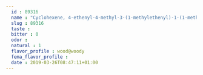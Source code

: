 ```yaml
---
  id : 89316
  name : "Cyclohexene, 4-ethenyl-4-methyl-3-(1-methylethenyl)-1-(1-methylethyl)-, (3R-trans)-"
  slug : 89316
  taste : 
  bitter : 0
  odor : 
  natural : 1
  flavor_profile : wood@woody
  fema_flavor_profile : 
  date : 2019-03-26T08:47:11+01:00
---
```




